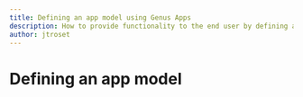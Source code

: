 ```yaml
---
title: Defining an app model using Genus Apps
description: How to provide functionality to the end user by defining an app model using Genus Studio
author: jtroset
---
```


# Defining an app model
